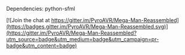 

Dependencies:
python-sfml



[![Join the chat at https://gitter.im/PyroAVR/Mega-Man-Reassembled](https://badges.gitter.im/PyroAVR/Mega-Man-Reassembled.svg)](https://gitter.im/PyroAVR/Mega-Man-Reassembled?utm_source=badge&utm_medium=badge&utm_campaign=pr-badge&utm_content=badge)